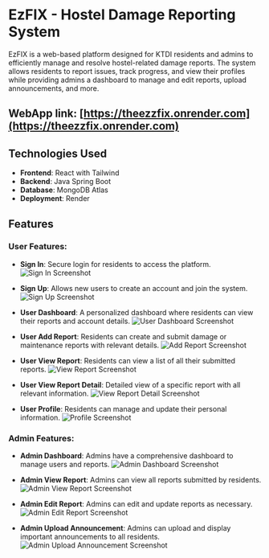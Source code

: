 # EzFIX - Hostel Damage Reporting System

EzFIX is a web-based platform designed for KTDI residents and admins to efficiently manage and resolve hostel-related damage reports. The system allows residents to report issues, track progress, and view their profiles while providing admins a dashboard to manage and edit reports, upload announcements, and more.

## WebApp link: [https://theezzfix.onrender.com](https://theezzfix.onrender.com)

## Technologies Used

- **Frontend**: React with Tailwind
- **Backend**: Java Spring Boot
- **Database**: MongoDB Atlas
- **Deployment**: Render

## Features

### User Features:

- **Sign In**: Secure login for residents to access the platform.
  ![Sign In Screenshot](assets/signin.png)

- **Sign Up**: Allows new users to create an account and join the system.
  ![Sign Up Screenshot](assets/signup.png)

- **User Dashboard**: A personalized dashboard where residents can view their reports and account details.
  ![User Dashboard Screenshot](assets/user_dashboard.png)

- **User Add Report**: Residents can create and submit damage or maintenance reports with relevant details.
  ![Add Report Screenshot](assets/add_report.png)

- **User View Report**: Residents can view a list of all their submitted reports.
  ![View Report Screenshot](assets/view_report.png)

- **User View Report Detail**: Detailed view of a specific report with all relevant information.
  ![View Report Detail Screenshot](assets/view_reportdetail.png)

- **User Profile**: Residents can manage and update their personal information.
  ![Profile Screenshot](assets/profile.png)

### Admin Features:

- **Admin Dashboard**: Admins have a comprehensive dashboard to manage users and reports.
  ![Admin Dashboard Screenshot](assets/admin_dashboard.png)

- **Admin View Report**: Admins can view all reports submitted by residents.
  ![Admin View Report Screenshot](assets/admin_viewreport.png)

- **Admin Edit Report**: Admins can edit and update reports as necessary.
  ![Admin Edit Report Screenshot](assets/admin_editreport.png)

- **Admin Upload Announcement**: Admins can upload and display important announcements to all residents.
  ![Admin Upload Announcement Screenshot](assets/upload_annoucement.png)


